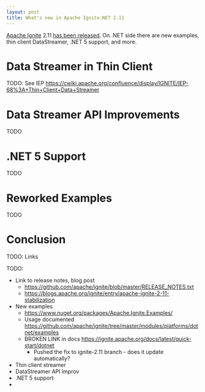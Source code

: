 ```yaml
---
layout: post
title: What's new in Apache Ignite.NET 2.11
---
```


[Apache Ignite](https://ignite.apache.org/) 2.11 [has been released](https://blogs.apache.org/ignite/entry/apache-ignite-2-11-stabilization).
On .NET side there are new examples, thin client DataStreamer, .NET 5 support, and more.

# Data Streamer in Thin Client
TODO: See IEP https://cwiki.apache.org/confluence/display/IGNITE/IEP-68%3A+Thin+Client+Data+Streamer

# Data Streamer API Improvements
TODO

# .NET 5 Support
TODO

# Reworked Examples
TODO

# Conclusion

TODO: Links





TODO:
* Link to release notes, blog post
  * https://github.com/apache/ignite/blob/master/RELEASE_NOTES.txt
  * https://blogs.apache.org/ignite/entry/apache-ignite-2-11-stabilization  
* New examples 
  * https://www.nuget.org/packages/Apache.Ignite.Examples/
  * Usage documented https://github.com/apache/ignite/tree/master/modules/platforms/dotnet/examples
  * BROKEN LINK in docs https://ignite.apache.org/docs/latest/quick-start/dotnet
    * Pushed the fix to ignite-2.11 branch - does it update automatically?
* Thin client streamer
* DataStreamer API improv
* .NET 5 support
* 
